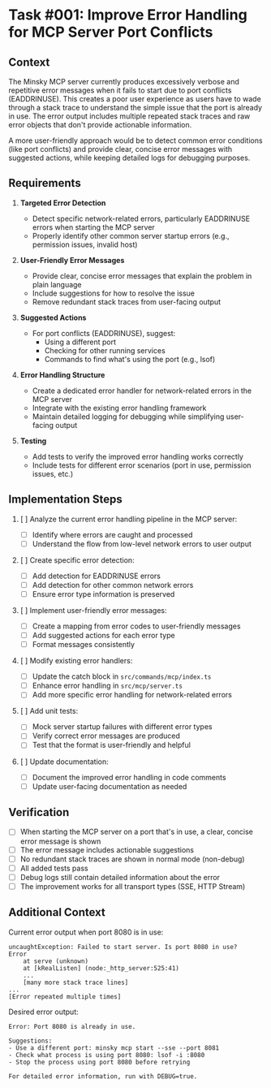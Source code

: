 # Task #001: Improve Error Handling for MCP Server Port Conflicts

## Context

The Minsky MCP server currently produces excessively verbose and repetitive error messages when it fails to start due to port conflicts (EADDRINUSE). This creates a poor user experience as users have to wade through a stack trace to understand the simple issue that the port is already in use. The error output includes multiple repeated stack traces and raw error objects that don't provide actionable information.

A more user-friendly approach would be to detect common error conditions (like port conflicts) and provide clear, concise error messages with suggested actions, while keeping detailed logs for debugging purposes.

## Requirements

1. **Targeted Error Detection**

   - Detect specific network-related errors, particularly EADDRINUSE errors when starting the MCP server
   - Properly identify other common server startup errors (e.g., permission issues, invalid host)

2. **User-Friendly Error Messages**

   - Provide clear, concise error messages that explain the problem in plain language
   - Include suggestions for how to resolve the issue
   - Remove redundant stack traces from user-facing output

3. **Suggested Actions**

   - For port conflicts (EADDRINUSE), suggest:
     - Using a different port
     - Checking for other running services
     - Commands to find what's using the port (e.g., lsof)

4. **Error Handling Structure**

   - Create a dedicated error handler for network-related errors in the MCP server
   - Integrate with the existing error handling framework
   - Maintain detailed logging for debugging while simplifying user-facing output

5. **Testing**
   - Add tests to verify the improved error handling works correctly
   - Include tests for different error scenarios (port in use, permission issues, etc.)

## Implementation Steps

1. [ ] Analyze the current error handling pipeline in the MCP server:

   - [ ] Identify where errors are caught and processed
   - [ ] Understand the flow from low-level network errors to user output

2. [ ] Create specific error detection:

   - [ ] Add detection for EADDRINUSE errors
   - [ ] Add detection for other common network errors
   - [ ] Ensure error type information is preserved

3. [ ] Implement user-friendly error messages:

   - [ ] Create a mapping from error codes to user-friendly messages
   - [ ] Add suggested actions for each error type
   - [ ] Format messages consistently

4. [ ] Modify existing error handlers:

   - [ ] Update the catch block in `src/commands/mcp/index.ts`
   - [ ] Enhance error handling in `src/mcp/server.ts`
   - [ ] Add more specific error handling for network-related errors

5. [ ] Add unit tests:

   - [ ] Mock server startup failures with different error types
   - [ ] Verify correct error messages are produced
   - [ ] Test that the format is user-friendly and helpful

6. [ ] Update documentation:
   - [ ] Document the improved error handling in code comments
   - [ ] Update user-facing documentation as needed

## Verification

- [ ] When starting the MCP server on a port that's in use, a clear, concise error message is shown
- [ ] The error message includes actionable suggestions
- [ ] No redundant stack traces are shown in normal mode (non-debug)
- [ ] All added tests pass
- [ ] Debug logs still contain detailed information about the error
- [ ] The improvement works for all transport types (SSE, HTTP Stream)

## Additional Context

Current error output when port 8080 is in use:

```
uncaughtException: Failed to start server. Is port 8080 in use?
Error
    at serve (unknown)
    at [kRealListen] (node:_http_server:525:41)
    ...
    [many more stack trace lines]
...
[Error repeated multiple times]
```

Desired error output:

```
Error: Port 8080 is already in use.

Suggestions:
- Use a different port: minsky mcp start --sse --port 8081
- Check what process is using port 8080: lsof -i :8080
- Stop the process using port 8080 before retrying

For detailed error information, run with DEBUG=true.
```
